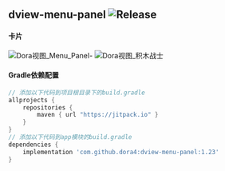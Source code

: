 dview-menu-panel
![Release](https://jitpack.io/v/dora4/dview-menu-panel.svg)
--------------------------------

#### 卡片
![Dora视图_Menu_Panel-](https://github.com/user-attachments/assets/61cdad04-f8e1-4170-a63f-449cc34e0e96)
![Dora视图_积木战士](https://github.com/user-attachments/assets/66763607-391b-43f3-bf39-6f59ab9da2f3)

#### Gradle依赖配置

```groovy
// 添加以下代码到项目根目录下的build.gradle
allprojects {
    repositories {
        maven { url "https://jitpack.io" }
    }
}
// 添加以下代码到app模块的build.gradle
dependencies {
    implementation 'com.github.dora4:dview-menu-panel:1.23'
}
```
